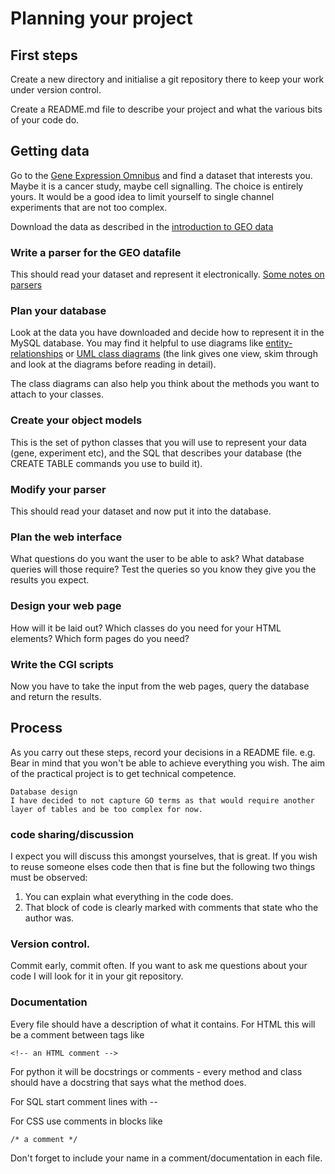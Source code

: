 # Planning your project

## First steps

Create a new directory and initialise a git repository there to keep your work under version control.

Create a README.md file to describe your project and what the various bits of your code do.

## Getting data

Go to the [Gene Expression Omnibus](http://www.ncbi.nih.nlm.gov/geo) and find a dataset that interests you. Maybe it is a cancer study, maybe cell signalling. The choice is entirely yours. It would be a good idea to limit yourself to single channel experiments that are not too complex.

Download the data as described in the [introduction to GEO data](introducing_geo.md)

### Write a parser for the GEO datafile

This should read your dataset and represent it electronically. [Some notes on parsers](parser.md)

### Plan your database

Look at the data you have downloaded and decide how to represent it in the MySQL database. You may find it helpful to use diagrams like [entity-relationships](http://en.wikipedia.org/wiki/Entity%E2%80%93relationship_model) or 
[UML class diagrams](http://www.ibm.com/developerworks/rational/library/content/RationalEdge/sep04/bell/) (the link gives one view, skim through and look at the diagrams before reading in detail).

The class diagrams can also help you think about the methods you want to attach to your classes.

### Create your object models

This is the set of python classes that you will use to represent your data (gene, experiment etc), and the SQL that describes your database (the CREATE TABLE commands you use to build it).

### Modify your parser

This should read your dataset and now put it into the database.

### Plan the web interface

What questions do you want the user to be able to ask? What database queries will those require?
Test the queries so you know they give you the results you expect.

### Design your web page

How will it be laid out? Which classes do you need for your HTML elements? Which form pages do you need?

### Write the CGI scripts

Now you have to take the input from the web pages, query the database and return the results.


## Process

As you carry out these steps, record your decisions in a README file. e.g.
Bear in mind that you won't be able to achieve everything you wish. The aim of the practical project is to get technical competence. 

	Database design
	I have decided to not capture GO terms as that would require another layer of tables and be too complex for now. 

### code sharing/discussion

I expect you will discuss this amongst yourselves, that is great. If you wish to reuse someone elses code then that is fine but the following two things must be observed:

1. You can explain what everything in the code does.
2. That block of code is clearly marked with comments that state who the author was.

### Version control.

Commit early, commit often. If you want to ask me questions about your code I will look for it in your git repository.


### Documentation

Every file should have a description of what it contains. For HTML this will be a comment between tags like

    <!-- an HTML comment -->
    
For python it will be docstrings or comments - every method and class should have a docstring that says what the method does.

For SQL start comment lines with --

For CSS use comments in blocks like 

    /* a comment */
    
Don't forget to include your name in a comment/documentation in each file.

